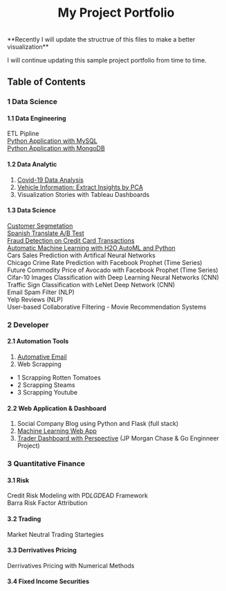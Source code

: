 <h1 align="center"> My Project Portfolio </h1> <br>
**Recently I will update the structrue of this files to make a better visualization**<br>

I will continue updating this sample project portfolio from time to time.<br>


## Table of Contents
### 1 Data Science 
#### 1.1 Data Engineering
ETL Pipline<br>
[Python Application with MySQL](https://github.com/puran-debugger/Project/blob/master/Application_Python_MySQL/Python%20Application%20with%20MySQL.ipynb)<br>
[Python Application with MongoDB]()<br>

#### 1.2 Data Analytic
1. [Covid-19 Data Analysis](https://github.com/puran-debugger/Project/blob/master/Covid19%20Data%20Analysis/Covid19%20data%20analysis.ipynb)<br>
2. [Vehicle Information: Extract Insights by PCA](https://github.com/puran-debugger/Project/blob/master/Vehicle%20Information%EF%BC%9AData%20cleaning%20and%20Extract%20insights%20by%20PCA/Vehicle%20Information%EF%BC%9AData%20cleaning%20and%20Extract%20insights%20by%20PCA.md)<br>
3. Visualization Stories with Tableau Dashboards<br>

#### 1.3 Data Science
[Customer Segmetation]()<br>
[Spanish Translate A/B Test](https://github.com/puran-debugger/Project/blob/master/Spanish%20Translation%20AB%20Test/Spanish%20Translation%20AB%20Test.ipynb)<br>
[Fraud Detection on Credit Card Transactions](https://github.com/puran-debugger/Project/blob/master/Fraud%20Detection%20-%20Credit%20Card%20Transaction/Fraud%20Detection%20-%20Credit%20Card%20Transaction.ipynb)<br>
[Automatic Machine Learning with H2O AutoML and Python](https://github.com/puran-debugger/Project/tree/master/Automatic%20Machine%20Learning%20with%20H2O%20AutoML%20and%20Python)<br>
Cars Sales Prediction with Artifical Neural Networks<br>
Chicago Crime Rate Prediction with Facebook Prophet (Time Series)<br>
Future Commodity Price of Avocado with Facebook Prophet (Time Series)<br>
Cifar-10 Images Classification with Deep Learning Neural Networks (CNN)<br>
Traffic Sign Classification with LeNet Deep Network (CNN)<br>
Email Spam Filter (NLP)<br>
Yelp Reviews (NLP)<br>
User-based Collaborative Filtering - Movie Recommendation Systems<br>


### 2 Developer
#### 2.1 Automation Tools
1. [Automative Email](https://github.com/puran-debugger/Project/blob/master/Automative%20Email/Automative%20Email%20Prototype.ipynb)<br>
2. Web Scrapping<br>
  * 1 Scrapping Rotten Tomatoes<br>
  * 2 Scrapping Steams<br>
  * 3 Scrapping Youtube<br>
  
  
#### 2.2 Web Application & Dashboard
1. Social Company Blog using Python and Flask (full stack)<br>
2. [Machine Learning Web App](https://github.com/puran-debugger/Project/tree/master/Machine%20Learning%20Web%20APP_Python_Streamlit)<br>
3. [Trader Dashboard with Perspective](https://github.com/puran-debugger/Project/tree/master/JP_Morgan_Chase_Software_Engineer_Virtual) (JP Morgan Chase & Go Enginneer Project)<br>

### 3 Quantitative Finance
#### 3.1 Risk
Credit Risk Modeling with PD*LGD*EAD Framework<br>
Barra Risk Factor Attribution<br>

#### 3.2 Trading
Market Neutral Trading Startegies<br>

#### 3.3 Derrivatives Pricing
Derrivatives Pricing with Numerical Methods<br>

#### 3.4 Fixed Income Securities
